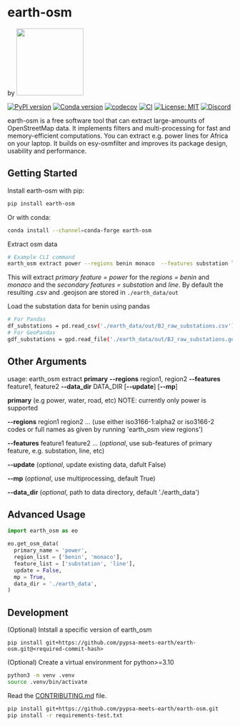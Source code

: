 # earth-osm 
<p align="left"> 
by
<a href="https://pypsa-meets-earth.github.io">
    <img src="https://github.com/pypsa-meets-earth/pypsa-meets-earth.github.io/raw/main/assets/img/logo.png" width="150">
<a/>
</p>

[![PyPI version](https://img.shields.io/pypi/v/earth-osm.svg)](https://pypi.org/project/earth-osm/)
[![Conda version](https://img.shields.io/conda/vn/conda-forge/earth-osm.svg)](https://anaconda.org/conda-forge/earth-osm)
[![codecov](https://codecov.io/gh/pypsa-meets-earth/earth-osm/branch/main/graph/badge.svg?token=ZS4PC5T4S8)](https://codecov.io/gh/pypsa-meets-earth/earth-osm)
[![CI](https://github.com/pypsa-meets-africa/earth-osm/actions/workflows/main.yml/badge.svg)](https://github.com/pypsa-meets-africa/earth-osm/actions/workflows/main.yml)
[![License: MIT](https://img.shields.io/badge/License-MIT-yellow.svg)](https://opensource.org/licenses/MIT)
[![Discord](https://img.shields.io/discord/911692131440148490?logo=discord)](https://discord.gg/AnuJBk23FU)

earth-osm is a free software tool that can extract large-amounts of OpenStreetMap data. It implements filters and multi-processing for fast and memory-efficient computations. You can extract e.g. power lines for Africa on your laptop. It builds on esy-osmfilter and improves its package design, usability and performance.

## Getting Started
Install earth-osm with pip:
```bash
pip install earth-osm
```
Or with conda:
```bash
conda install --channel=conda-forge earth-osm
```
Extract osm data
```bash
# Example CLI command
earth_osm extract power --regions benin monaco  --features substation line
```
This will extract
*primary feature = power* for the *regions = benin* and *monaco* and the *secondary features = substation* and *line*.
By default the resulting .csv and .geojson are stored in `./earth_data/out`

Load the substation data for benin using pandas
```bash
# For Pandas
df_substations = pd.read_csv('./earth_data/out/BJ_raw_substations.csv')
# For GeoPandas
gdf_substations = gpd.read_file('./earth_data/out/BJ_raw_substations.geojson')
```

## Other Arguments
usage: earth_osm extract **primary** **--regions** region1, region2 **--features** feature1, feature2 **--data_dir** DATA_DIR [**--update**] [**--mp**] 

  **primary** (e.g power, water, road, etc) NOTE: currently only power is supported

  **--regions** region1 region2 ... (use either iso3166-1:alpha2 or iso3166-2 codes or full names as given by running 'earth_osm view regions')

  **--features** feature1 feature2 ... (*optional*, use sub-features of primary feature, e.g. substation, line, etc)

  **--update** (*optional*, update existing data, dafult False)

  **--mp** (*optional*, use multiprocessing, default True)
  
  **--data_dir** (*optional*, path to data directory, default './earth_data')
                      

## Advanced Usage

```py
import earth_osm as eo

eo.get_osm_data(
  primary_name = 'power',
  region_list = ['benin', 'monaco'],
  feature_list = ['substation', 'line'],
  update = False,
  mp = True,
  data_dir = './earth_data',
)
```

## Development

(Optional) Intstall a specific version of earth_osm
```
pip install git+https://github.com/pypsa-meets-earth/earth-osm.git@<required-commit-hash>
```

(Optional) Create a virtual environment for python>=3.10 
```bash
python3 -m venv .venv
source .venv/bin/activate
```

Read the [CONTRIBUTING.md](CONTRIBUTING.md) file.
```bash
pip install git+https://github.com/pypsa-meets-earth/earth-osm.git
pip install -r requirements-test.txt 
```
